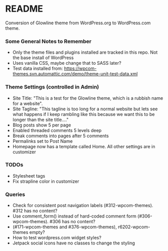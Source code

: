 # README #

Conversion of Glowline theme from WordPress.org to WordPress.com theme.

### Some General Notes to Remember ###

* Only the theme files and plugins installed are tracked in this repo. Not the base install of WordPress
* Uses vanilla CSS, maybe change that to SASS later?
* Test data installed from: https://wpcom-themes.svn.automattic.com/demo/theme-unit-test-data.xml

### Theme Settings (controlled in Admin) ###

* Site Title: "This is a test for the Glowline theme, which is a rubbish name for a website".
* Site Tagline: "This tagline is too long for a normal website but lets see what happens if I keep rambling like this because we want this to be longer than the site title...."
* Blog posts show 5 per page
* Enabled threaded comments 5 levels deep
* Break comments into pages after 5 comments
* Permalinks set to Post Name
* Homepage now has a template called Home. All other settings are in customizer

### TODOs ###

* Stylesheet tags
* Fix strapline color in customizer

### Queries ###

* Check for consistent post navigation labels (#312-wpcom-themes). #312 has no content?
* Use comment_form() instead of hard-coded comment form (#306-wpcom-themes). #306 has no content?
* (#171-wpcom-themes and #376-wpcom-themes), r6202-wpcom-themes empty?
* How to test wordpress.com widget styles?
* Jetpack social icons have no classes to change the styling